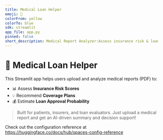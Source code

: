 ```yaml
---
title: Medical Loan Helper
emoji: 🏥
colorFrom: yellow
colorTo: blue
sdk: streamlit  
app_file: app.py
pinned: false
short_description: Medical Report Analyzer:Assess insurance risk & loan eligibe
---
```


# 🏥 Medical Loan Helper

This Streamlit app helps users upload and analyze medical reports (PDF) to:

- 📊 Assess **Insurance Risk Scores**
- 💡 Recommend **Coverage Plans**
- 💰 Estimate **Loan Approval Probability**


> Built for patients, insurers, and loan evaluators. Just upload a medical report and get an AI-driven summary and decision support!


Check out the configuration reference at https://huggingface.co/docs/hub/spaces-config-reference
